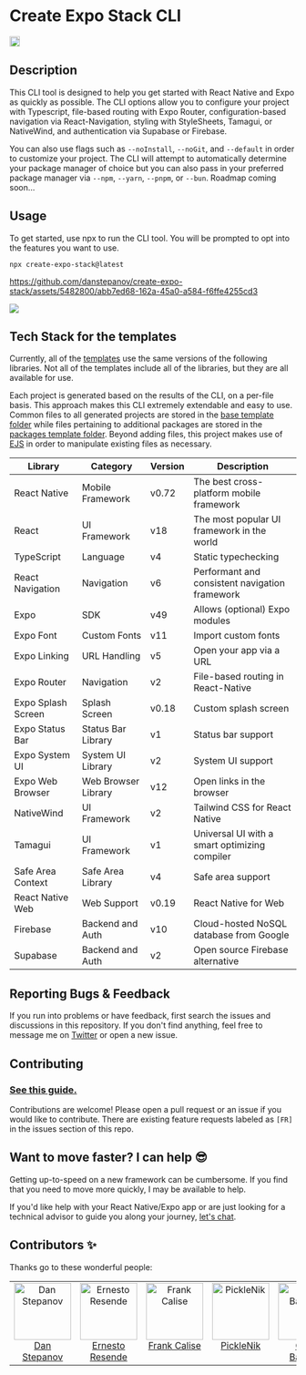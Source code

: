 # Create Expo Stack CLI

<a href="https://badge.fury.io/js/create-expo-stack"><img src="https://badge.fury.io/js/create-expo-stack.svg" alt="npm version" height="18"></a>

## Description

This CLI tool is designed to help you get started with React Native and Expo as quickly as possible. The CLI options allow you to configure your project with Typescript, file-based routing with Expo Router, configuration-based navigation via React-Navigation, styling with StyleSheets, Tamagui, or NativeWind, and authentication via Supabase or Firebase.

You can also use flags such as `--noInstall`, `--noGit`, and `--default` in order to customize your project. The CLI will attempt to automatically determine your package manager of choice but you can also pass in your preferred package manager via `--npm`, `--yarn`, `--pnpm`, or `--bun`. Roadmap coming soon...

## Usage

To get started, use npx to run the CLI tool. You will be prompted to opt into the features you want to use.

`npx create-expo-stack@latest`


https://github.com/danstepanov/create-expo-stack/assets/5482800/abb7ed68-162a-45a0-a584-f6ffe4255cd3


<img src="https://github.com/danstepanov/create-expo-stack/assets/5482800/6c4b5a00-63ae-4b3d-af0b-6da805e8c547" />

## Tech Stack for the templates

Currently, all of the [templates](https://github.com/danstepanov/create-expo-stack/tree/main/src/templates) use the same versions of the following libraries. Not all of the templates include all of the libraries, but they are all available for use.

Each project is generated based on the results of the CLI, on a per-file basis. This approach makes this CLI extremely extendable and easy to use. Common files to all generated projects are stored in the [base template folder](https://github.com/danstepanov/create-expo-stack/tree/main/src/templates/base) while files pertaining to additional packages are stored in the [packages template folder](https://github.com/danstepanov/create-expo-stack/tree/main/src/templates/packages). Beyond adding files, this project makes use of [EJS](https://ejs.co/) in order to manipulate existing files as necessary.

| Library            | Category            | Version | Description                                    |
| ------------------ | ------------------- | ------- | ---------------------------------------------- |
| React Native       | Mobile Framework    | v0.72   | The best cross-platform mobile framework       |
| React              | UI Framework        | v18     | The most popular UI framework in the world     |
| TypeScript         | Language            | v4      | Static typechecking                            |
| React Navigation   | Navigation          | v6      | Performant and consistent navigation framework |
| Expo               | SDK                 | v49     | Allows (optional) Expo modules                 |
| Expo Font          | Custom Fonts        | v11     | Import custom fonts                            |
| Expo Linking       | URL Handling        | v5      | Open your app via a URL                        |
| Expo Router        | Navigation          | v2      | File-based routing in React-Native             |
| Expo Splash Screen | Splash Screen       | v0.18   | Custom splash screen                           |
| Expo Status Bar    | Status Bar Library  | v1      | Status bar support                             |
| Expo System UI     | System UI Library   | v2      | System UI support                              |
| Expo Web Browser   | Web Browser Library | v12     | Open links in the browser                      |
| NativeWind         | UI Framework        | v2      | Tailwind CSS for React Native                  |
| Tamagui            | UI Framework        | v1      | Universal UI with a smart optimizing compiler  |
| Safe Area Context  | Safe Area Library   | v4      | Safe area support                              |
| React Native Web   | Web Support         | v0.19   | React Native for Web                           |
| Firebase           | Backend and Auth    | v10     | Cloud-hosted NoSQL database from Google        |
| Supabase           | Backend and Auth    | v2      | Open source Firebase alternative               |

## Reporting Bugs & Feedback

If you run into problems or have feedback, first search the issues and discussions in this repository. If you don't find anything, feel free to message me on [Twitter](https://twitter.com/danstepanov) or open a new issue.

## Contributing

### [See this guide.](https://github.com/danstepanov/create-expo-stack/blob/main/contributing.md)

Contributions are welcome! Please open a pull request or an issue if you would like to contribute. There are existing feature requests labeled as `[FR]` in the issues section of this repo.

## Want to move faster? I can help 😎

Getting up-to-speed on a new framework can be cumbersome. If you find that you need to move more quickly, I may be available to help.

If you'd like help with your React Native/Expo app or are just looking for a technical advisor to guide you along your journey, [let's chat](https://twitter.com/danstepanov).

## Contributors ✨

Thanks go to these wonderful people:

<table>
  <tbody>
    <tr>
      <td align="center" valign="top" width="14.28%">
        <a href="https://onlydans.gg/">
          <img src="https://pbs.twimg.com/profile_images/1689473757713514496/8fQrCrBx_400x400.jpg" width="100px;" alt="Dan Stepanov"/>
          <br />
          Dan Stepanov
        </a>
      </td>
	  <td align="center" valign="top" width="14.28%">
        <a href="https://twitter.com/ernestodotgg">
          <img src="https://pbs.twimg.com/profile_images/1647055447931617285/RPeZJI3z_400x400.jpg" width="100px;" alt="Ernesto Resende"/>
          <br />
          Ernesto Resende
        </a>
      </td>
      <td align="center" valign="top" width="14.28%">
        <a href="https://github.com/frankcalise/">
          <img src="https://pbs.twimg.com/profile_images/1262363198839238662/uIfRNVBY_400x400.jpg" width="100px;" alt="Frank Calise"/>
          <br />
          Frank Calise
        </a>
      </td>
      <td align="center" valign="top" width="14.28%">
        <a href="https://twitter.com/PickleNik0864">
          <img src="https://pbs.twimg.com/profile_images/1694518037385244672/eaS0RTwB_400x400.jpg" width="100px;" alt="PickleNik"/>
          <br />
          PickleNik
        </a>
      </td>
      <td align="center" valign="top" width="14.28%">
        <a href="https://twitter.com/trashh_dev">
          <img src="https://pbs.twimg.com/profile_images/1598959528518643713/aWdwBYxv_400x400.jpg" width="100px;" alt="Chris Bautista"/>
          <br />
          Chris Bautista
        </a>
      </td>
      <td align="center" valign="top" width="14.28%">
        <a href="https://aodhan.netlify.app/">
          <img src="https://pbs.twimg.com/profile_images/1472990183993888772/3X5J4d9__400x400.png" width="100px;" alt="Aodhan Hamilton"/>
          <br />
          Aodhan Hamilton
        </a>
      </td>
    </tr>
  </tbody>
</table>
